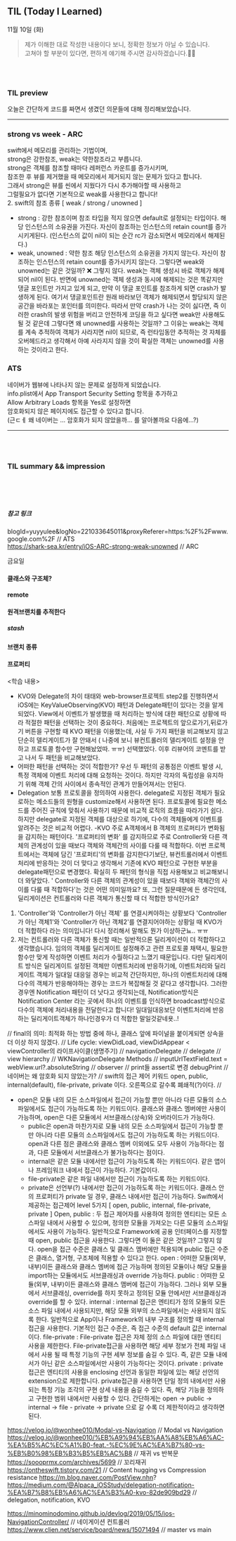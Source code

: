 ## TIL (Today I Learned)
11월 10일 (화)
> 제가 이해한 대로 작성한 내용이다 보니, 정확한 정보가 아닐 수 있습니다.   
고쳐야 할 부분이 있다면, 편하게 얘기해 주시면 감사하겠습니다.🙏🏻

<br/>
<br/>

### TIL preview
오늘은 간단하게 코드를 짜면서 생겼던 의문들에 대해 정리해보았습니다.  

---  

### strong vs week - ARC
swift에서 메모리를 관리하는 기법이며,  
strong은 강한참조, weak는 약한참조라고 부릅니다.  
strong은 객체를 참조할 때마다 레퍼런스 카운트를 증가시키며,  
참조한 후 뷰를 제거했을 때 메모리에서 제거되지 않는 문제가 있다고 합니다.  
그래서 strong은 뷰를 씬에서 지웠다가 다시 추가해아할 때 사용하고  
그럴필요가 없다면 기본적으로 weak를 사용한다고 합니다!  
2. swift의 참조 종류 [ weak / strong / unowned ]
- strong : 강한 참조이며 참조 타입을 적지 않으면 default로 설정되는 타입이다. 
                  해당 인스턴스의 소유권을 가진다.
                  자신이 참조하는 인스턴스의 retain count를 증가시키게된다. 
                  (인스턴스의 값이 nil이 되는 순간 rc가 감소되면서 메모리에서 해제된다.)
- weak, unowned : 약한 참조
                                 해당 인스턴스의 소유권을 가지지 않는다.
                                  자신이 참조하는 인스턴스의 retain count를 증가시키지 않는다.
그렇다면 weak와 unowned는 같은 것일까? ❌ 그렇지 않다. 
weak는 객체 생성시 바로 객체가 해제되어 nil이 된다. 
반면에 unowned는 객체 생성과 동시에 해제되는 것은 똑같지만 댕글 포인트만 가지고 있게 되고, 만약 이 댕글 포인트를 참조하게 되면 crash가 발생하게 된다. 여기서 댕글포인트란 원래 바라보던 객체가 해제되면서 할당되지 않은 공간을 바라포는 포인터를 의미한다. 따라서 만약 crash가 나는 것이 싫다면, 즉 이러한 crash의 발생 위험을 버리고 안전하게 코딩을 하고 싶다면 weak만 사용해도 될 것 같은데 그렇다면 왜 unowned를 사용하는 것일까? 그 이유는 weak는 객체를 계속 추적하여 객체가 사라지면 nil이 되므로, 즉 런타임동안 추적하는 것 자체를 오버헤드라고 생각해서 아예 사라지지 않을 것이 확실한 객체는 unowned를 사용하는 것이라고 한다.

### ATS
네이버가 웹뷰에 나타나지 않는 문제로 설정하게 되었습니다.  
info.plist에서 App Transport Security Setting 항목을 추가하고  
Allow Arbitrary Loads 항목을 Yes로 설정하면  
암호화되지 않은 페이지에도 접근할 수 있다고 합니다.  
(근ㄷㅔ 왜 네이버는 ... 암호화가 되지 않았을까... 를 알아볼까요 다음에...?)  

---

<br/>
<br/>


### TIL summary && impression



<br/>
<br/>
<br/>

##### 참고 링크
blogId=yuyyulee&logNo=221033645011&proxyReferer=https:%2F%2Fwww.google.com%2F // ATS  
https://shark-sea.kr/entry/iOS-ARC-strong-weak-unowned // ARC  




금요일

#### 클래스와 구조체?


#### remote
#### 원격브랜치를 추적한다
##### stash
#### 브랜치 종류
#### 프로퍼티

<학습 내용> 

-  KVO와 Delegate의 차이
	태태와 web-browser프로젝트 step2를 진행하면서 iOS에는 KeyValueObserving(KVO) 패턴과 Delegate패턴이 있다는 것을 알게되었다. View에서 이벤트가 발생했을 때 처리하는 방식에 대한 패턴으로 상황에 따라 적절한 패턴을 선택하는 것이 중요하다.
	처음에는 프로젝트의 앞으로가기,뒤로가기 버튼을 구현할 때 KVO 패턴을 이용했는데, 사실 두 가지 패턴을 비교해보지 않고 단순히 델리게이트가 잘 안돼서 ( 나중에 보니 뷰컨트롤러의 델리게이트 설정을 안하고 프로토콜 함수만 구현해놨었따. ㅠㅠ) 선택했었다. 이후 리뷰어의 코멘트를 받고 나서 두 패턴을 비교해보았다.
- 어떠한 패턴을 선택하는 것이 적합한가?
	우선 두 패턴의 공통점은 이벤트 발생 시, 특정 객체에 이벤트 처리에 대해 요청하는 것이다. 하지만 각자의 독립성을 유지하기 위해 객체 간의 사이에서 종속적인 관계가 만들어져서는 안된다.
- Delegation
	보통 프로토콜을 정의하여 사용한다. delegate로 지정된 객체가 필요로하는 메소드들의 원형을 customize해서 사용하면 된다. 프로토콜에 필요한 메소드를 주어진 규칙에 맞춰서 사용하기 때문에 비교적 로직의 흐름을 따라가기 쉽다. 하지만 delegate로 지정된 객체를 대상으로 하기에, 다수의 객체들에게 이벤트를 알려주는 것은 비교적 어렵다.
-KVO
	주로 A객체에서 B 객체의 프로퍼티가 변화됨을 감지하는 패턴이다. '프로퍼티의 변화' 를 감지하므로 주로 Controller와 다른 객체의 관계성이 있을 때보다 객체와 객체간의 사이를 다룰 때 적합하다.
	이번 프로젝트에서는 객체에 담긴 '프로퍼티'의 변화를 감지한다기보단, 뷰컨트롤러에서 이벤트처리에 반응하는 것이 더 맞다고 생각해서 기존에 KVO 패턴으로 구현한 부분을 delegate패턴으로 변경했다. 확실히 두 패턴의 형식을 직접 사용해보고 비교해보니 더 와닿았다. 
 ' Controller와 다른 객체의 관계성이 있을 때보다 객체와 객체간의 사이를 다룰 때 적합하다'는 것은 어떤 의미일까요?
또, 그런 질문때문에 든 생각인데, 딜리게이션은 컨트롤러와 다른 객체가 통신할 때 더 적합한 방식인가요?
 1) 'Controller'와 'Controller가 아닌 객체' 를 연결시켜야하는 상황보다 'Controller가 아닌 객체1'와 'Controller가 아닌 객체2'를 연결지어야하는 상황일 때 KVO가 더 적합하다 라는 의미입니다! 다시 정리해서 말해도 뭔가 이상하군뇨.. ㅠㅠ
2) 저는 컨트롤러와 다른 객체가 통신할 때는 일반적으론 딜리게이션이 더 적합하다고 생각했습니다. 임의의 객체를 딜리게이트 설정해주고 관련 프로토콜 채택시, 필요한 함수만 맞게 작성하면 이벤트 처리가 수월하다고 느꼈기 때문입니다. 
다만 딜리게이트 방식은 딜리게이트 설정된 객체만 이벤트처리에 반응하기에, 이벤트처리와 딜리게이트 객체가 일대일 대응일 경우는 비교적 간단하지만, 하나의 이벤트처리에 대해 다수의 객체가 반응해야하는 경우는 코드가 복잡해질 것 같다고 생각합니다. 그러한 경우엔 Notification 패턴이 더 낫다고 생각되는데, Notification방식은 Notification Center 라는 곳에서 하나의 이벤트를 인식하면 broadcast방식으로 다수의 객체에 처리내용을 전달한다고 합니다! 
일대일대응보단 이벤트처리에 반응하는 딜리게이트객체가 하나인경우가 더 적합한 말일것같네욧..!
 
// final의 의미: 최적화 하는 방법 중에 하나, 클래스 앞에 파이널을 붙이게되면 상속을 더 이상 하지 않겠다.
// Life cycle: viewDidLoad, viewDidAppear < viewController의 라이프사이클(생명주기)
// navigationDelegate
// delegate
// view hierarchy
// WKNavigationDelegate Methods
// inputUrlTextField.text = webView.url?.absoluteString
// observer
// print들 assert로 변경 debugPrint
// 네이버는 왜 암호화 되지 않았는가?
// swift의 접근 제어 키워드  open, public, internal(default), file-private, private 이다. 오른쪽으로 갈수록 폐쇄적(?)이다.
//
- open은 모듈 내의 모든 소스파일에서 접근이 가능할 뿐만 아니라 다른 모듈의 소스파일에서도 접근이 가능하도록 하는 키워드이다. 클래스와 클래스 멤버에만 사용이 가능하며, open은 다른 모듈에서 서브클래스(상속)와 오버라이드가 가능하다.
	- public은 open과 마찬가지로 모듈 내의 모든 소스파일에서 접근이 가능할 뿐만 아니라 다른 모듈의 소스파일에서도 접근이 가능하도록 하는 키워드이다. open과 다른 점은 클래스와 클래스 멤버 이외에도 모두 사용이 가능하다는 점과, 다른 모듈에서 서브클래스가 불가능하다는 점이다.
	- internal은 같은 모듈 내에서만 접근이 가능하도록 하는 키워드이다. 같은 앱이나 프레임워크 내에서 접근이 가능하다. 기본값이다.
	- file-private은 같은 파일 내에서만 접근이 가능하도록 하는 키워드이다.
	- private은 선언부(?) 내에서만 접근이 가능하도록 하는 키워드이다. 클래스 안의 프로퍼티가 private 일 경우, 클래스 내에서만 접근이 가능하다.
Swift에서 제공하는 접근제어 level 5가지 [ open, public, internal, file-private, private ]
Open, public : 두 접근 제어자를 사용하여 정의한 엔티티는 모든 소스파일 내에서 사용할 수 있으며, 정의한 모듈을 가져오는 다른 모듈의 소스파일에서도 사용이 가능하다. 일반적으로 Framework에 공용 인터페이스를 지정할 때 open, public 접근을 사용한다. 
그렇다면 이 둘은 같은 것일까? 그렇지 않다. 
open을 접근 수준은 클래스 및 클래스 멤버에만 적용되며 
public 접근 수준은 클래스, 열거형, 구조체에 적용할 수 있다고 한다.
open : 어떠한 모듈(외부, 내부)이든 클래스와 클래스 멤버에 접근 가능하며 정의된 모듈이나 해당 모듈을 import하는 모듈에서도 서브클래싱과 override 가능하다.
public : 어떠한 모듈(외부, 내부)이든 클래스와 클래스 맴버에 접근이 가능하다. 그러나 외부 모듈에서 서브클래싱, override를 하지 못하고 정의된 모듈 안에서만 서브클래싱과 override를 할 수 있다.
internal : internal 접근은 엔티티가 정의 모듈의 모든 소스 파일 내에서 사용되지만, 해당 모듈 외부의 소스파일에서는 사용되지 않도록 한다. 일반적으로 App이나 Framework의 내부 구조를 정의할 때 internal 접근을 사용한다. 기본적인 접근 수준은, 즉 접근 수준의 default 값은 internal이다.
file-private : File-private 접근은 자체 정의 소스 파일에 대한 엔티티 사용을 제한한다. File-private접근을 사용하면 해당 세부 정보가 전체 파일 내에서 사용 될 때 특정 기능의 구현 세부 정보를 숨길 수 있다. 즉, 같은 모듈 내에서가 아닌 같은 소스파일에서만 사용이 가능하다는 것이다. 
private : private 접근은 엔티티의 사용을 enclosing 선언과 동일한 파일에 있는 해당 선언의 extension으로 제한합니다. private접근을 사용하면 단일 정의 내에서만 사용되는 특정 기능 조각의 구현 상세 내용을 숨길 수 있다. 즉, 해당 기능을 정의하고 구현한 범위 내에서만 사용할 수 있다.
간단하게는 open → public → internal → file - private → private 으로 갈 수록 더 제한적이라고 생각하면 된다. 


https://velog.io/@wonhee010/Modal-vs-Navigation // Modal vs Navigation  
https://velog.io/@wonhee010/%EB%A9%94%EB%AA%A8%EB%A6%AC-%EA%B5%AC%EC%A1%B0-feat.-%EC%9E%AC%EA%B7%80-vs-%EB%B0%98%EB%B3%B5%EB%AC%B8 // 재귀 vs 반복문  
https://soooprmx.com/archives/5699 // 꼬리재귀  
https://ontheswift.tistory.com/21 // Content hugging vs Compression resistance
https://m.blog.naver.com/PostView.nhn?
https://medium.com/@Alpaca_iOSStudy/delegation-notification-%EA%B7%B8%EB%A6%AC%EA%B3%A0-kvo-82de909bd29 // delegation, notification, KVO  
 
https://minominodomino.github.io/devlog/2019/05/15/ios-NavigationController/ // 네이게이션 컨트롤러  
https://www.clien.net/service/board/news/15071494 // master vs main  

